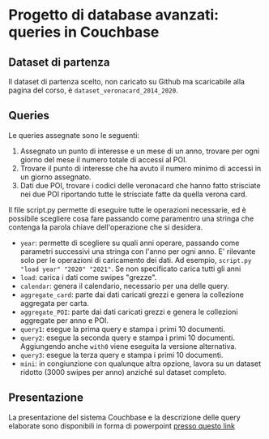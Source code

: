 # Progetto di database avanzati: queries in Couchbase

## Dataset di partenza
Il dataset di partenza scelto, non caricato su Github ma scaricabile alla pagina del corso, è `dataset_veronacard_2014_2020`. 

## Queries
Le queries assegnate sono le seguenti:
1. Assegnato un punto di interesse e un mese di un anno, trovare per ogni giorno del mese il numero totale di accessi al POI.
2. Trovare il punto di interesse che ha avuto il numero minimo di accessi in un giorno assegnato.
3. Dati due  POI, trovare i codici delle veronacard che hanno fatto strisciate nei due POI riportando tutte le strisciate fatte da quella verona card.

Il file script.py permette di eseguire tutte le operazioni necessarie, ed è possibile scegliere cosa fare passando come paramentro una stringa che contenga la parola chiave dell'operazione che si desidera. 
* `year`: permette di scegliere su quali anni operare, passando come parametri successivi una stringa con l'anno per ogni anno. E' rilevante solo per le operazioni di caricamento dei dati. Ad esempio, `script.py "load year" "2020" "2021"`. Se non specificato carica tutti gli anni
* `load`: carica i dati come swipes "grezze".
* `calendar`: genera il calendario, necessario per una delle query.
* `aggregate_card`: parte dai dati caricati grezzi e genera la collezione aggregata per carta.
* `aggregate_POI`: parte dai dati caricati grezzi e genera le collezioni aggregate per anno e POI.
* `query1`: esegue la prima query e stampa i primi 10 documenti.
* `query2`: esegue la seconda query e stampa i primi 10 documenti. Aggiungendo anche `with0` viene eseguita la versione alternativa.
* `query3`: esegue la terza query e stampa i primi 10 documenti.
* `mini`: in congiunzione con qualunque altra opzione, lavora su un dataset ridotto (3000 swipes per anno) anziché sul dataset completo.

## Presentazione
La presentazione del sistema Couchbase e la descrizione delle query elaborate sono disponibili in forma di powerpoint [presso questo link](https://docs.google.com/presentation/d/13i4OFUMbxITrUo_7H_o5OucxsnegwDDTqWBMhDkQ4xA/edit?usp=sharing)
